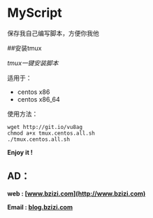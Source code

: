 # MyScript

保存我自己编写脚本，方便你我他

##安装tmux

*tmux一键安装脚本*

适用于：

* centos x86
* centos x86_64

 使用方法：
```
wget http://git.io/vu8ag
chmod a+x tmux.centos.all.sh 
./tmux.centos.all.sh
```

**Enjoy it !**

## AD：
**web : [www.bzizi.com](http://www.bzizi.com)**

**Email : [blog.bzizi.com](http://blog.bzizi.com)**


